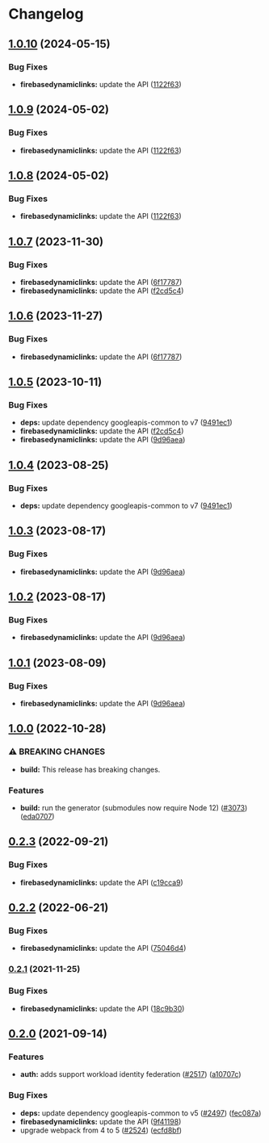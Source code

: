 # Changelog

## [1.0.10](https://github.com/a2425rdl/google-api-nodejs-client/compare/firebasedynamiclinks-v1.0.9...firebasedynamiclinks-v1.0.10) (2024-05-15)


### Bug Fixes

* **firebasedynamiclinks:** update the API ([1122f63](https://github.com/a2425rdl/google-api-nodejs-client/commit/1122f63e79402abe5be53a38334c565ca883ad18))

## [1.0.9](https://github.com/googleapis/google-api-nodejs-client/compare/firebasedynamiclinks-v1.0.8...firebasedynamiclinks-v1.0.9) (2024-05-02)


### Bug Fixes

* **firebasedynamiclinks:** update the API ([1122f63](https://github.com/googleapis/google-api-nodejs-client/commit/1122f63e79402abe5be53a38334c565ca883ad18))

## [1.0.8](https://github.com/googleapis/google-api-nodejs-client/compare/firebasedynamiclinks-v1.0.7...firebasedynamiclinks-v1.0.8) (2024-05-02)


### Bug Fixes

* **firebasedynamiclinks:** update the API ([1122f63](https://github.com/googleapis/google-api-nodejs-client/commit/1122f63e79402abe5be53a38334c565ca883ad18))

## [1.0.7](https://github.com/googleapis/google-api-nodejs-client/compare/firebasedynamiclinks-v1.0.6...firebasedynamiclinks-v1.0.7) (2023-11-30)


### Bug Fixes

* **firebasedynamiclinks:** update the API ([6f17787](https://github.com/googleapis/google-api-nodejs-client/commit/6f17787c2021c5cc6641470efaa735d87ed815fb))
* **firebasedynamiclinks:** update the API ([f2cd5c4](https://github.com/googleapis/google-api-nodejs-client/commit/f2cd5c49eefa9f23c18fb8c85ef3941f507c3212))

## [1.0.6](https://github.com/googleapis/google-api-nodejs-client/compare/firebasedynamiclinks-v1.0.5...firebasedynamiclinks-v1.0.6) (2023-11-27)


### Bug Fixes

* **firebasedynamiclinks:** update the API ([6f17787](https://github.com/googleapis/google-api-nodejs-client/commit/6f17787c2021c5cc6641470efaa735d87ed815fb))

## [1.0.5](https://github.com/googleapis/google-api-nodejs-client/compare/firebasedynamiclinks-v1.0.4...firebasedynamiclinks-v1.0.5) (2023-10-11)


### Bug Fixes

* **deps:** update dependency googleapis-common to v7 ([9491ec1](https://github.com/googleapis/google-api-nodejs-client/commit/9491ec1cdc3c413e7d73edcfcd59cf5c28a7c855))
* **firebasedynamiclinks:** update the API ([f2cd5c4](https://github.com/googleapis/google-api-nodejs-client/commit/f2cd5c49eefa9f23c18fb8c85ef3941f507c3212))
* **firebasedynamiclinks:** update the API ([9d96aea](https://github.com/googleapis/google-api-nodejs-client/commit/9d96aeafe15acf69623293b94762f6b752895157))

## [1.0.4](https://github.com/googleapis/google-api-nodejs-client/compare/firebasedynamiclinks-v1.0.3...firebasedynamiclinks-v1.0.4) (2023-08-25)


### Bug Fixes

* **deps:** update dependency googleapis-common to v7 ([9491ec1](https://github.com/googleapis/google-api-nodejs-client/commit/9491ec1cdc3c413e7d73edcfcd59cf5c28a7c855))

## [1.0.3](https://github.com/googleapis/google-api-nodejs-client/compare/firebasedynamiclinks-v1.0.2...firebasedynamiclinks-v1.0.3) (2023-08-17)


### Bug Fixes

* **firebasedynamiclinks:** update the API ([9d96aea](https://github.com/googleapis/google-api-nodejs-client/commit/9d96aeafe15acf69623293b94762f6b752895157))

## [1.0.2](https://github.com/googleapis/google-api-nodejs-client/compare/firebasedynamiclinks-v1.0.1...firebasedynamiclinks-v1.0.2) (2023-08-17)


### Bug Fixes

* **firebasedynamiclinks:** update the API ([9d96aea](https://github.com/googleapis/google-api-nodejs-client/commit/9d96aeafe15acf69623293b94762f6b752895157))

## [1.0.1](https://github.com/googleapis/google-api-nodejs-client/compare/firebasedynamiclinks-v1.0.0...firebasedynamiclinks-v1.0.1) (2023-08-09)


### Bug Fixes

* **firebasedynamiclinks:** update the API ([9d96aea](https://github.com/googleapis/google-api-nodejs-client/commit/9d96aeafe15acf69623293b94762f6b752895157))

## [1.0.0](https://github.com/googleapis/google-api-nodejs-client/compare/firebasedynamiclinks-v0.2.3...firebasedynamiclinks-v1.0.0) (2022-10-28)


### ⚠ BREAKING CHANGES

* **build:** This release has breaking changes.

### Features

* **build:** run the generator (submodules now require Node 12) ([#3073](https://github.com/googleapis/google-api-nodejs-client/issues/3073)) ([eda0707](https://github.com/googleapis/google-api-nodejs-client/commit/eda07079dadab46a80b6f9ede618f4f43030169e))

## [0.2.3](https://github.com/googleapis/google-api-nodejs-client/compare/firebasedynamiclinks-v0.2.2...firebasedynamiclinks-v0.2.3) (2022-09-21)


### Bug Fixes

* **firebasedynamiclinks:** update the API ([c19cca9](https://github.com/googleapis/google-api-nodejs-client/commit/c19cca9dd28c7cde97459ceb80243b57b19ecae8))

## [0.2.2](https://github.com/googleapis/google-api-nodejs-client/compare/firebasedynamiclinks-v0.2.1...firebasedynamiclinks-v0.2.2) (2022-06-21)


### Bug Fixes

* **firebasedynamiclinks:** update the API ([75046d4](https://github.com/googleapis/google-api-nodejs-client/commit/75046d4105e9be9b7c3c5b3d8d5cd6b36f0e0939))

### [0.2.1](https://www.github.com/googleapis/google-api-nodejs-client/compare/firebasedynamiclinks-v0.2.0...firebasedynamiclinks-v0.2.1) (2021-11-25)


### Bug Fixes

* **firebasedynamiclinks:** update the API ([18c9b30](https://www.github.com/googleapis/google-api-nodejs-client/commit/18c9b30f02d8f1a800532b9a5846816aeb63e6d0))

## [0.2.0](https://www.github.com/googleapis/google-api-nodejs-client/compare/firebasedynamiclinks-v0.1.0...firebasedynamiclinks-v0.2.0) (2021-09-14)


### Features

* **auth:** adds support workload identity federation ([#2517](https://www.github.com/googleapis/google-api-nodejs-client/issues/2517)) ([a10707c](https://www.github.com/googleapis/google-api-nodejs-client/commit/a10707c477759e7c9ef6360a2fe800856fb600c1))


### Bug Fixes

* **deps:** update dependency googleapis-common to v5 ([#2497](https://www.github.com/googleapis/google-api-nodejs-client/issues/2497)) ([fec087a](https://www.github.com/googleapis/google-api-nodejs-client/commit/fec087abcf3d994dd41c3ffa0a0c12b1f9f09dae))
* **firebasedynamiclinks:** update the API ([9f41198](https://www.github.com/googleapis/google-api-nodejs-client/commit/9f41198afb0ced4d231d3ebc25f9df8bc4fa0fca))
* upgrade webpack from 4 to 5  ([#2524](https://www.github.com/googleapis/google-api-nodejs-client/issues/2524)) ([ecfd8bf](https://www.github.com/googleapis/google-api-nodejs-client/commit/ecfd8bfcd06e1beabff7ec9a8c4000222379eb8d))
